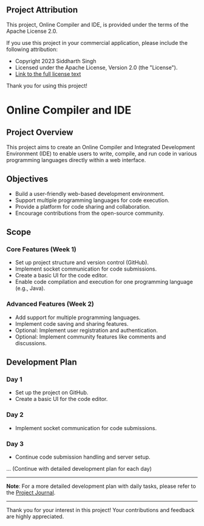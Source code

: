 ## Project Attribution

This project, Online Compiler and IDE, is provided under the terms of the Apache License 2.0.

If you use this project in your commercial application, please include the following attribution:

- Copyright 2023 Siddharth Singh
- Licensed under the Apache License, Version 2.0 (the "License").
- [Link to the full license text](https://github.com/Sid130698/online_compiler_IDE/blob/main/LICENSE)

Thank you for using this project!

# Online Compiler and IDE

## Project Overview

This project aims to create an Online Compiler and Integrated Development Environment (IDE) to enable users to write, compile, and run code in various programming languages directly within a web interface.

## Objectives

- Build a user-friendly web-based development environment.
- Support multiple programming languages for code execution.
- Provide a platform for code sharing and collaboration.
- Encourage contributions from the open-source community.

## Scope

### Core Features (Week 1)

- Set up project structure and version control (GitHub).
- Implement socket communication for code submissions.
- Create a basic UI for the code editor.
- Enable code compilation and execution for one programming language (e.g., Java).

### Advanced Features (Week 2)

- Add support for multiple programming languages.
- Implement code saving and sharing features.
- Optional: Implement user registration and authentication.
- Optional: Implement community features like comments and discussions.

## Development Plan

### Day 1

- Set up the project on GitHub.
- Create a basic UI for the code editor.

### Day 2

- Implement socket communication for code submissions.

### Day 3

- Continue code submission handling and server setup.

... (Continue with detailed development plan for each day)

---

**Note**: For a more detailed development plan with daily tasks, please refer to the [Project Journal](PROJECT_JOURNAL.md).

---

Thank you for your interest in this project! Your contributions and feedback are highly appreciated.
